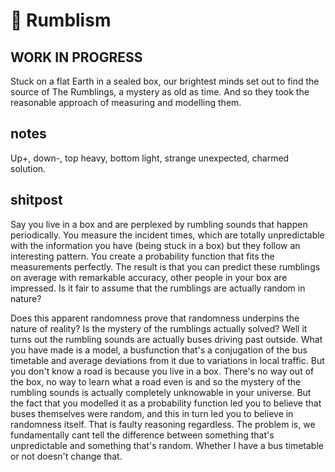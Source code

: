# 🎲 Rumblism

## WORK IN PROGRESS

Stuck on a flat Earth in a sealed box, our brightest minds set out to find the
source of The Rumblings, a mystery as old as time. And so they took the
reasonable approach of measuring and modelling them.




## notes

Up+, down-, top heavy, bottom light, strange unexpected, charmed solution.



## shitpost

Say you live in a box and are perplexed by rumbling sounds that happen
periodically. You measure the incident times, which are totally unpredictable
with the information you have (being stuck in a box) but they follow an
interesting pattern. You create a probability function that fits the
measurements perfectly. The result is that you can predict these rumblings on
average with remarkable accuracy, other people in your box are impressed. Is it
fair to assume that the rumblings are actually random in nature? 

Does this apparent randomness prove that randomness underpins the nature of
reality? Is the mystery of the rumblings actually solved? Well it turns out the
rumbling sounds are actually buses driving past outside. What you have made is
a model, a busfunction that's a conjugation of the bus timetable and average
deviations from it due to variations in local traffic. But you don't know a road
is because you live in a box. There's no way out of the box, no way to learn
what a road even is and so the mystery of the rumbling sounds is actually
completely unknowable in your universe. But the fact that you modelled it as a
probability function led you to believe that buses themselves were random, and
this in turn led you to believe in randomness itself. That is faulty reasoning 
regardless. The problem is, we fundamentally cant tell the difference between
something that's unpredictable and something that's random. Whether I have a bus
timetable or not doesn't change that.
